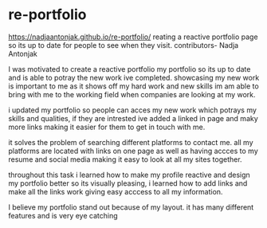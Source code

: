 # re-portfolio
https://nadjaantonjak.github.io/re-portfolio/
reating a reactive portfolio page so its up to date for people to see when they visit. contributors- Nadja Antonjak

I was motivated to create a reactive portfolio my portfolio so its up to date and is able to potray the new work ive completed. showcasing my new work is important to me as it shows off my hard work and new skills im am able to bring with me to the working field when companies are looking at my work.

i updated my portfolio so people can acces my new work which potrays my skills and qualities, if they are intrested ive added a linked in page and maky more links making it easier for them to get in touch with me.

it solves the problem of searching different platforms to contact me. all my platforms are located with links on one page as well as having accces to my resume and social media making it easy to look at all my sites together.

throughout this task i learned how to make my profile reactive and design my portfolio better so its visually pleasing, i learned how to add links and make all the links work giving easy acccess to all my information.

I believe my portfolio stand out because of my layout. it has many different features and is very eye catching
